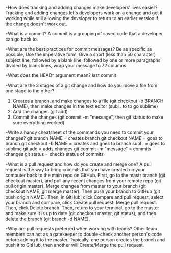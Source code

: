 ◦How does tracking and adding changes make developers' lives easier?
Tracking and adding changes let's developers work on a change and get it working while still allowing the developer to return to an earlier version if the change doesn't work out. 

◦What is a commit?
A commit is a grouping of saved code that a developer can go back to.

◦What are the best practices for commit messages?
Be as specific as possible, Use the imperative form, Give a short (less than 50 character) subject line, followed by a blank line, followed by one or more paragraphs divided by blank lines, wrap your message to 72 columns

◦What does the HEAD^ argument mean?
last commit

◦What are the 3 stages of a git change and how do you move a file from one stage to the other?
1. Createa a branch, and make changes to a file (git checkout -b BRANCH NAME), then make changes in the text editor (subl . to to go sublime)
2. Add the changes (git add)
3. Commit the changes (git commit -m "message", then git status to make sure everything worked)

◦Write a handy cheatsheet of the commands you need to commit your changes?
git branch NAME = creates branch
git checkout NAME = goes to branch
git checkout -b NAME = creates and goes to branch
subl . = goes to sublime
git add = adds changes
git commit -m "message" = commits changes
git status = checks status of commits


◦What is a pull request and how do you create and merge one?
A pull request is the way to bring commits that you have created on your computer back to the main repo on GitHub.
First, go to the mastr branch (git checkout master), and pull any recent changes from your remote repo (git pull origin master). Merge changes from master to your branch (git checkout NAME, git merge master). Then push your branch to GitHub (git push origin NAME). Then, in GitHub, click Compare and pull request, select your branch and compare, click Create pull request, Merge pull request. Then, click Delete branch. Then, return to your terminal, go to the master and make sure it is up to date (git checkout master, git status), and then delete the branch (git branch -d NAME).

◦Why are pull requests preferred when working with teams?
Other team members can act as a gatekeeper to double-check another person's code before adding it to the master. Typically, one person  creates the branch and push it to GitHub, then another will Create/Merge the pull request.
